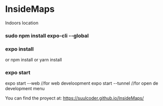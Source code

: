 # InsideMaps
Indoors location

### sudo npm install expo-cli --global
### expo install
 or npm install
 or yarn install
### expo start
 expo start --web //for web develoopment
 expo start --tunnel //for open de development menu 

You can find the proyect at:
https://suulcoder.github.io/InsideMaps/ 